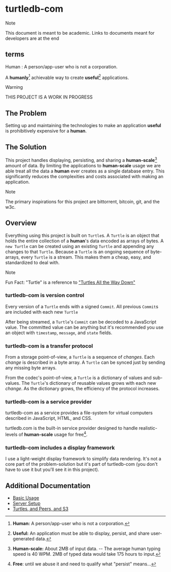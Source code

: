 # turtledb-com


> [!NOTE] 
> This document is meant to be academic.
> Links to documents meant for developers are at the end

## terms

Human
: A person/app-user who is not a corporation.

A **humanly**[^1] achievable way to create **useful**[^2] applications.

> [!WARNING] 
> THIS PROJECT IS A WORK IN PROGRESS

[^1]: **Human:** A person/app-user who is not a corporation.

[^2]: **Useful:** An application must be able to display, persist, and share user-generated data.

## The Problem

Setting up and maintaining the technologies to make an application **useful** is prohibitively expensive for a **human**.


## The Solution 
This project handles displaying, persisting, and sharing a **human-scale**[^3] amount of data.
By limiting the applications to **human-scale** usage we are able treat all the data a **human** ever creates as a single database entry.
This significantly reduces the complexities and costs associated with making an application.

[^3]: **Human-scale:** About 2MB of input data.
  -- The average human typing speed is 40 WPM. 
  2MB of typed data would take 175 hours to input. 

> [!NOTE] 
> The primary inspirations for this project are bittorrent, bitcoin, git, and the w3c. 

## Overview

Everything using this project is built on `Turtle`s.
A `Turtle` is an object that holds the entire collection of a **human**'s data encoded as arrays of bytes.
A `new Turtle` can be created using an existing `Turtle` and appending any changes to that `Turtle`.
Because a `Turtle` is an ongoing sequence of byte-arrays, every `Turtle` is a stream.
This makes them a cheap, easy, and standardized to deal with.

> [!NOTE] 
> Fun Fact: "Turtle" is a reference to ["Turtles All the Way Down"](https://en.wikipedia.org/wiki/Turtles_all_the_way_down)

### turtledb-com is version control

Every version of a `Turtle` ends with a signed `Commit`. 
All previous `Commit`s are included with each new `Turtle`

After being streamed, a `Turtle`'s `Commit` can be decoded to a JavaScript value. 
The committed value can be anything but it's recommended you use an object with `timestamp`, `message`, and `state` fields.

### turtledb-com is a transfer protocol

From a storage point-of-view, a `Turtle` is a sequence of *changes*.
Each *change* is described in a byte array.
A `Turtle` can be synced just by sending any missing byte arrays.

From the codec's point-of-view, a `Turtle` is a dictionary of values and sub-values.
The `Turtle`'s dictionary of reusable values grows with each new *change*.
As the dictionary grows, the efficiency of the protocol increases.

### turtledb-com is a service provider

turtledb-com as a service provides a file-system for virtual computers described in JavaScript, HTML, and CSS.

turtledb.com is the built-in service provider designed to handle realistic-levels of **human-scale** usage for free[^4].

[^4]: **Free**: until we abuse it and need to qualify what "persist" means...

### turtledb-com includes a display framework

I use a light-weight display framework to simplify data rendering. It's not a core part of the problem-solution but it's part of turtledb-com (you don't have to use it but you'll see it in this project).

## Additional Documentation

* [Basic Usage](docs/basic_usage.md)
* [Server Setup](docs/server_setup.md)
* [Turtles, and Peers, and S3](docs/turtles_peers_s3.md)
